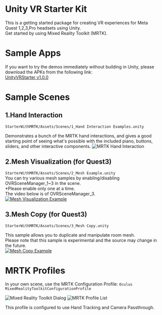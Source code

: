 # Unity VR Starter Kit
This is a getting started package for creating VR experiences for Meta Quest 1,2,3,Pro headsets using Unity.  
Get started by using Mixed Reality Toolkit (MRTK).

# Sample Apps
If you want to try the demos immediately without building in Unity, please download the APKs from the following link:  
[UnityVRStarter v1.0.0](https://github.com/TakashiYoshinaga/UnityVRStarter/releases/tag/v1.0.0)

# Sample Scenes
## 1.Hand Interaction

`StarterWithMRTK/Assets/Scenes/1_Hand Interaction Examples.unity`

Demonstrates a bunch of the MRTK hand interactions, and gives a good starting point of seeing what's possible with the included piano, buttons, sliders, and other interactive components.
![MRTK Hand Interaction](ReadmeFiles/MRTKHandInteractions.jpg)

## 2.Mesh Visualization (for Quest3)

`StarterWithMRTK/Assets/Scenes/2_Mesh Example.unity`  
You can try various mesh samples by enabling/disabling OVRSceneManager_1~3 in the scene.  
*Please enable only one at a time.  
The video below is of OVRSceneManager_3.  
[![Mesh Visualization Example](https://img.youtube.com/vi/HVR5cXg5MSk/0.jpg)](https://www.youtube.com/watch?v=HVR5cXg5MSk)

## 3.Mesh Copy (for Quest3)

`StarterWithMRTK/Assets/Scenes/3_Mesh Copy.unity`  

This sample allows you to duplicate and manipulate room mesh.  
Please note that this sample is experimental and the source may change in the future.  
[![Mesh Copy Example](https://img.youtube.com/vi/BvuRo9tyMtM/0.jpg)](https://www.youtube.com/watch?v=BvuRo9tyMtM)


# MRTK Profiles
In your own scene, use the MRTK Configuration Profile:
`Oculus MixedRealityToolkitConfigurationProfile`

![Mixed Reality Toolkit Dialog](ReadmeFiles/MixedRealityToolkit.png)
![MRTK Profile List](ReadmeFiles/MRTKProfiles.png)

This profile is configured to use Hand Tracking and Camera Passthrough.
